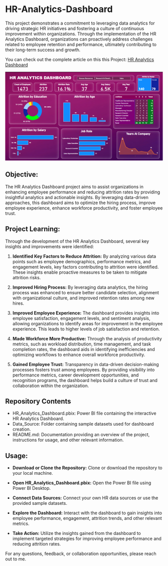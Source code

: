 # HR-Analytics-Dashboard
This project demonstrates a commitment to leveraging data analytics for driving strategic HR initiatives and fostering a culture of continuous improvement within organizations. Through the implementation of the HR Analytics Dashboard, organizations can proactively address challenges related to employee retention and performance, ultimately contributing to their long-term success and growth.

You can check out the complete article on this this Project: [HR Analytics Dashboard](https://nsworldinfo.medium.com/hr-analytics-dashboard-04bea8fc08cd)

![HR Analytics Dashboard](https://github.com/nibeditans/HR-Analytics-Dashboard/blob/main/HR%20Analytics%20Dashboard.png)

## Objective:
The HR Analytics Dashboard project aims to assist organizations in enhancing employee performance and reducing attrition rates by providing insightful analytics and actionable insights. By leveraging data-driven approaches, this dashboard aims to optimize the hiring process, improve employee experience, enhance workforce productivity, and foster employee trust.

## Project Learning:
Through the development of the HR Analytics Dashboard, several key insights and improvements were identified:

1. **Identified Key Factors to Reduce Attrition:** By analyzing various data points such as employee demographics, performance metrics, and engagement levels, key factors contributing to attrition were identified. These insights enable proactive measures to be taken to mitigate attrition risks.

2. **Improved Hiring Process:** By leveraging data analytics, the hiring process was enhanced to ensure better candidate selection, alignment with organizational culture, and improved retention rates among new hires.
3. **Improved Employee Experience:** The dashboard provides insights into employee satisfaction, engagement levels, and sentiment analysis, allowing organizations to identify areas for improvement in the employee experience. This leads to higher levels of job satisfaction and retention.

4. **Made Workforce More Productive:** Through the analysis of productivity metrics, such as workload distribution, time management, and task completion rates, the dashboard aids in identifying inefficiencies and optimizing workflows to enhance overall workforce productivity.

5. **Gained Employee Trust:** Transparency in data-driven decision-making processes fosters trust among employees. By providing visibility into performance metrics, career development opportunities, and recognition programs, the dashboard helps build a culture of trust and collaboration within the organization.

## Repository Contents
- HR_Analytics_Dashboard.pbix: Power BI file containing the interactive HR Analytics Dashboard.
- Data_Source: Folder containing sample datasets used for dashboard creation.
- README.md: Documentation providing an overview of the project, instructions for usage, and other relevant information.

## Usage:
- **Download or Clone the Repository:**
Clone or download the repository to your local machine.

- **Open HR_Analytics_Dashboard.pbix:**
Open the Power BI file using Power BI Desktop.

- **Connect Data Sources:**
Connect your own HR data sources or use the provided sample datasets.

- **Explore the Dashboard:**
Interact with the dashboard to gain insights into employee performance, engagement, attrition trends, and other relevant metrics.

- **Take Action:**
Utilize the insights gained from the dashboard to implement targeted strategies for improving employee performance and reducing attrition rates.


For any questions, feedback, or collaboration opportunities, please reach out to me.
